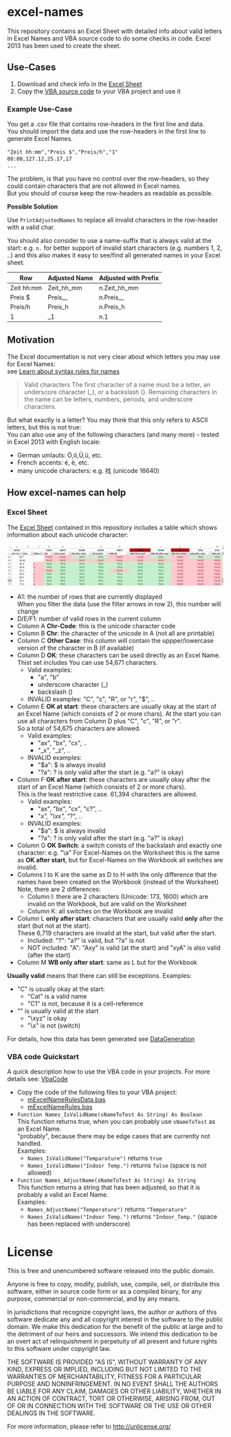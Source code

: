 # excel-names
This repository contains an Excel Sheet with detailed info about valid 
letters in Excel Names and VBA source code to do some checks in code.
Excel 2013 has been used to create the sheet.

## Use-Cases
1. Download and check info in the [Excel Sheet](NameRulesUnicode64k.xlsm)
1. Copy the [VBA source code](VbaCode.md) to your VBA project and use it 

### Example Use-Case
You get a .csv file that contains row-headers in the first line and data.  
You should import the data and use the row-headers in the first line to
generate Excel Names.  

```csv
"Zeit hh:mm","Preis $","Preis/h","1"
08:00,127.12,25.17,17
...
```
The problem, is that you have no control over the row-headers, so they
could contain characters that are not allowed in Excel names.  
But you should of course keep the row-headers as readable as possible.

**Possible Solution**

Use `PrintAdjustedNames` to replace all invalid characters in the row-header with a valid char.

You should also consider to use a name-suffix that is always valid at the start: 
e.g. `n.` for better support of invalid start characters (e.g. numbers 1, 2, ..) 
and this also makes it easy to see/find all generated names in your Excel sheet.

| Row | Adjusted Name | Adjusted with Prefix |
| --- | --- | --- | 
| Zeit hh:mm | Zeit_hh_mm | n.Zeit_hh_mm | 
| Preis $ | Preis__ |n.Preis__  |
| Preis/h | Preis_h | n.Preis_h |
| 1 | \_1 | n.1 |

## Motivation
The Excel documentation is not very clear about which letters you may 
use for Excel Names:  
see [Learn about syntax rules for names](https://goo.gl/k4Ne1E)

>Valid characters The first character of a name must be a letter, 
> an underscore character (_), or a backslash ().
> Remaining characters in the name can be letters, numbers, 
> periods, and underscore characters.

But what exactly is a letter? You may think that this only refers to
 ASCII letters, but this is not true:  
You can also use any of the following characters (and many more) - 
tested in Excel 2013 with English locale:
- German umlauts: Ö,ö,Ü,ü, etc.
- French accents: é, ê, etc.
- many unicode characters: e.g. 䄀 (unicode 16640)

## How excel-names can help
### Excel Sheet
The [Excel Sheet](NameRulesUnicode64k.xlsm) contained in this repository
includes a table which shows information about each unicode character:

![Excel Scrrenshot](images/ExcelNameRules.png)
- A1: the number of rows that are currently displayed  
  When you filter the data (use the filter arrows in row 2), this number will change
- D/E/F1: number of valid rows in the current column
- Column A **Chr-Code**: this is the unicode character code
- Column B **Chr**: the character of the unicode in A (not all are printable)
- Column C **Other Case**: this column will contain the uppper/lowercase version of the character in B (if available)
- Column D **OK**: these characters can be used directly as an Excel Name.  
Thist set includes You can use 54,671 characters.
  - Valid examples: 
    - "a", "b"
    - underscore character (_)
    - backslash (\)
  - INVALID examples: "C", "c", "R", or "r", "$", ..
- Column E **OK at start**: these characters are usually okay at the start of an Excel Name (which consists of 2 or more chars).
  At the start you can use all characters from Column D plus "C", "c", "R", or "r".  
  So a total of 54,675 characters are allowed.
  - Valid examples: 
    - "ax", "bx", "cx", ..
    - "_x", "_z", ..
  - INVALID examples: 
    - "$a": $ is always invalid
    - "?a": ? is only valid after the start (e.g. "a?" is okay)
- Column F **OK after start**: these characters are usually okay after the start of an Excel Name (which consists of 2 or more chars).  
This is the least restrictive case. 61,394 characters are allowed.
  - Valid examples: 
    - "ax", "bx", "cx", "c?", ..
    - "_x", "\xx", "_?", ..
  - INVALID examples: 
    - "$a": $ is always invalid
    - "?a": ? is only valid after the start (e.g. "a?" is okay)  
- Column G **OK Switch**: a switch conists of the backslash and exactly one character: e.g. "\a"
  For Excel-Names on the Worksheet this is the same as **OK after start**, but for 
  Excel-Names on the Workbook all switches are invalid.
- Columns I to K are the same as D to H with the only difference that the names have been created on 
  the Workbook (instead of the Worksheet)  
  Note, there are 2 differences:
  - Column I: there are 2 characters (Unicode: 173, 1600) which are  invalid on the Workbook, but are valid on the Worksheet
  - Column K: all switches on the Workbook are invalid    
- Column L **only after start**: characters that are usually valid **only** after the start (but not at the start).  
  These 6,719 characters are invalid at the start, but valid after the start.
  - Included: "?": "a?" is valid, but "?a" is not
  - NOT included: "A": "Axy" is valid (at the start) and "xyA" is also valid (after the start)
- Column M **WB only after start**: same as L but for the Workbook

 **Usually valid** means that there can still be exceptions.
 Examples: 
- "C" is usually okay at the start:
  - "Cat" is a valid name
  - "C1" is not, because it is a cell-reference
- "\" is usually valid at the start
  - "\xyz" is okay
  - "\x" is not (switch)

For details, how this data has been generated see [DataGeneration](DataGeneration.md)  

### VBA code Quickstart

A quick description how to use the VBA code in your projects. For more details see: [VbaCode](VbaCode.md)  

- Copy the code of the following files to your VBA project:
  - [mExcelNameRulesData.bas](source/mExcelNameRulesData.bas)
  - [mExcelNameRules.bas](source/mExcelNameRules.bas)
- `Function Names_IsValidName(sNameToTest As String) As Boolean`  
  This function returns true, when you can probably use `sNameToTest` as an Excel Name.  
  "probably", because there may be edge cases that are currently not handled.  
  Examples:
  - `Names_IsValidName("Temparature")` returns `true`
  - `Names_IsValidName("Indoor Temp.")` returns `false` (space is not allowed)
- `Function Names_AdjustName(sNameToTest As String) As String`  
  This function returns a string that has been adjusted, so that it is probably a valid an Excel Name.  
  Examples:
  - `Names_AdjustName("Temperature")` returns `"Temperature"`
  - `Names_IsValidName("Indoor Temp.")` returns `"Indoor_Temp."` (space has been replaced with underscore)

# License
This is free and unencumbered software released into the public domain.

Anyone is free to copy, modify, publish, use, compile, sell, or
distribute this software, either in source code form or as a compiled
binary, for any purpose, commercial or non-commercial, and by any
means.

In jurisdictions that recognize copyright laws, the author or authors
of this software dedicate any and all copyright interest in the
software to the public domain. We make this dedication for the benefit
of the public at large and to the detriment of our heirs and
successors. We intend this dedication to be an overt act of
relinquishment in perpetuity of all present and future rights to this
software under copyright law.

THE SOFTWARE IS PROVIDED "AS IS", WITHOUT WARRANTY OF ANY KIND,
EXPRESS OR IMPLIED, INCLUDING BUT NOT LIMITED TO THE WARRANTIES OF
MERCHANTABILITY, FITNESS FOR A PARTICULAR PURPOSE AND NONINFRINGEMENT.
IN NO EVENT SHALL THE AUTHORS BE LIABLE FOR ANY CLAIM, DAMAGES OR
OTHER LIABILITY, WHETHER IN AN ACTION OF CONTRACT, TORT OR OTHERWISE,
ARISING FROM, OUT OF OR IN CONNECTION WITH THE SOFTWARE OR THE USE OR
OTHER DEALINGS IN THE SOFTWARE.

For more information, please refer to <http://unlicense.org/>
